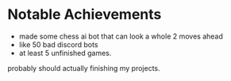 # Notable Achievements

- made some chess ai bot that can look a whole 2 moves ahead
- like 50 bad discord bots
- at least 5 unfinished games.

probably should actually finishing my projects.
